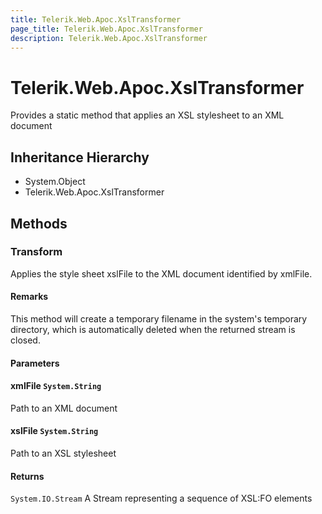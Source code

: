 ```yaml
---
title: Telerik.Web.Apoc.XslTransformer
page_title: Telerik.Web.Apoc.XslTransformer
description: Telerik.Web.Apoc.XslTransformer
---
```


# Telerik.Web.Apoc.XslTransformer

Provides a static method that applies an
                XSL stylesheet to an XML document

## Inheritance Hierarchy

* System.Object
* Telerik.Web.Apoc.XslTransformer

## Methods

###  Transform

Applies the style sheet xslFile to the XML document
                identified by xmlFile.

#### Remarks
This method will create a temporary filename in the system's
                temporary directory, which is automatically deleted when the
                returned stream is closed.

#### Parameters

#### xmlFile `System.String`

Path to an XML document

#### xslFile `System.String`

Path to an XSL stylesheet

#### Returns

`System.IO.Stream` A Stream representing a sequence of XSL:FO elements

